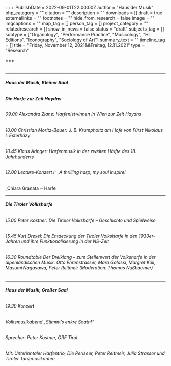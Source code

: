 +++
PublishDate = 2022-09-01T22:00:00Z
author = "Haus der Musik"
bhp_category = ""
citation = ""
description = ""
downloads = []
draft = true
externallinks = ""
footnotes = ""
hide_from_research = false
image = ""
imgcaptions = ""
map_tag = []
person_tag = []
project_category = ""
relatedresearch = []
show_in_news = false
status = "draft"
subjects_tag = []
subtype = ["Organology", "Performance Practice", "Musicology", "HL Editions", "Iconography", "Sociology of Art"]
summary_text = ""
timeline_tag = []
title = "Friday, November 12, 2021&&Freitag, 12.11.2021"
type = "Research"

+++
###### 

***

###### **Haus der Musik, Kleiner Saal**

###### **Die Harfe zur Zeit Haydns**

###### 09.00 Alexandra Ziane: Harfenist⁂innen in Wien zur Zeit Haydns

###### 10.00 Christian Moritz-Bauer: J. B. Krumpholtz am Hofe von Fürst Nikolaus I. Esterházy

###### 10.45 Klaus Aringer: Harfenmusik in der zweiten Hälfte des 18. Jahrhunderts

###### 12.00 Lecture-Konzert I: _A thrilling harp, my soul inspire!  
_Chiara Granata \~ Harfe

***

###### **Die Tiroler Volksharfe**

###### 15.00 Peter Kostner: Die Tiroler Volksharfe – Geschichte und Spielweise

###### 15.45 Kurt Drexel: Die Entdeckung der Tiroler Volksharfe in den 1930er-Jahren und ihre Funktionalisierung in der NS-Zeit

###### 16.30 Roundtable Der Dreiklang – zum Stellenwert der Volksharfe in der alpenländischen Musik. Otto Ehrenstrasser, Mara Galassi, Margret Köll, Masumi Nagasawa, Peter Reitmeir (Moderation: Thomas Nußbaumer)

***

###### **Haus der Musik, Großer Saal**

###### 19.30 Konzert

###### Volksmusikabend _„Stimmt’s enkre Soatn!“_

###### Sprecher: Peter Kostner, ORF Tirol

###### Mit: Unterinntaler Harfentrio, Die Perlseer, Peter Reitmeir, Julia Strasser und Tiroler Tanzmusikanten